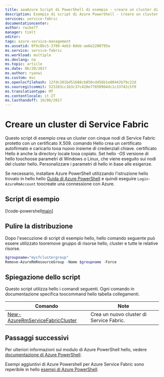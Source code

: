 ```yaml
---
title: aaaAzure Script di PowerShell di esempio - creare un cluster di Service Fabric | Documenti Microsoft
description: Esempio di script di Azure PowerShell - Creare un cluster di Service Fabric.
services: service-fabric
documentationcenter: 
author: rwike77
manager: timlt
editor: 
tags: azure-service-management
ms.assetid: 0f9c8bc5-3789-4eb3-8deb-ae6e2200795a
ms.service: service-fabric
ms.workload: multiple
ms.devlang: na
ms.topic: article
ms.date: 06/20/2017
ms.author: ryanwi
ms.custom: mvc
ms.openlocfilehash: 12fdc201bd51688cb850cd456b1e00442b79c22d
ms.sourcegitcommit: 523283cc1b3c37c428e77850964dc1c33742c5f0
ms.translationtype: MT
ms.contentlocale: it-IT
ms.lasthandoff: 10/06/2017
---
```

# <a name="create-a-service-fabric-cluster"></a>Creare un cluster di Service Fabric

Questo script di esempio crea un cluster con cinque nodi di Service Fabric protetto con un certificato X.509.  comando Hello crea un certificato autofirmato e caricarlo tooa nuovo insieme di credenziali chiave. certificato Hello è anche la directory locale tooa copiato.  Set hello *-OS* versione di hello toochoose parametri di Windows o Linux, che viene eseguito sui nodi del cluster hello.  Personalizzare i parametri di hello in base alle esigenze.

Se necessario, installare Azure PowerShell utilizzando l'istruzione hello trovato in hello hello [Guida di Azure PowerShell](/powershell/azure/overview) e quindi eseguire `Login-AzureRmAccount` toocreate una connessione con Azure. 

## <a name="sample-script"></a>Script di esempio

[!code-powershell[main](../../../powershell_scripts/service-fabric/create-secure-cluster/create-secure-cluster.ps1 "Create a Service Fabric cluster")]

## <a name="clean-up-deployment"></a>Pulire la distribuzione 

Dopo l'esecuzione di script di esempio hello, hello comando seguente può essere utilizzato tooremove gruppo di risorse hello, cluster e tutte le relative risorse.

```powershell
$groupname="mysfclustergroup"
Remove-AzureRmResourceGroup -Name $groupname -Force
```

## <a name="script-explanation"></a>Spiegazione dello script

Questo script utilizza hello i comandi seguenti. Ogni comando in documentazione specifica toocommand hello tabella collegamenti.

| Comando | Note |
|---|---|
| [New-AzureRmServiceFabricCluster](/powershell/module/azurerm.servicefabric/New-AzureRmServiceFabricCluster) | Crea un nuovo cluster di Service Fabric. |

## <a name="next-steps"></a>Passaggi successivi

Per ulteriori informazioni sul modulo di Azure PowerShell hello, vedere [documentazione di Azure PowerShell](/powershell/azure/overview).

Esempi aggiuntivi di Azure Powershell per Azure Service Fabric sono reperibile in hello [esempi di Azure PowerShell](../service-fabric-powershell-samples.md).
